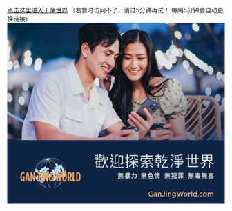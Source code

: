 [点击这里进入干净世界](https://gj.776898.xyz)
（若暂时访问不了，请过5分钟再试！ 每隔5分钟会自动更换链接）
[![干净世界](https://github.com/gjsj999/gjsj999/blob/main/git-ganjing.jpg?raw=true)](https://gj.776898.xyz)
